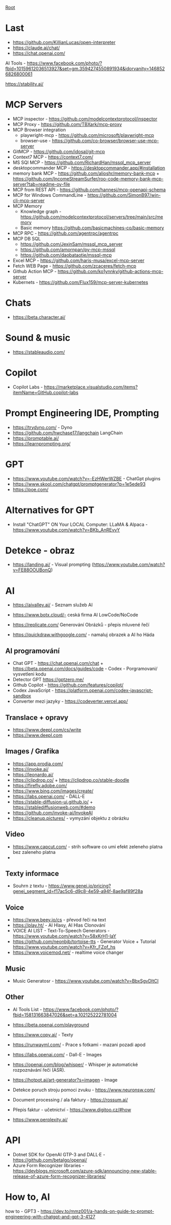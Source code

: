 [Root](../README.md)
 
# Last 
- https://github.com/KillianLucas/open-interpreter  
- https://claude.ai/chat/   
- https://chat.openai.com/  

AI Tools - https://www.facebook.com/photo/?fbid=10159612036513927&set=gm.3594274550891934&idorvanity=1468526826800061

https://stability.ai/
# MCP Servers
- MCP inspector - https://github.com/modelcontextprotocol/inspector
- MCP Proxy - https://github.com/TBXark/mcp-proxy
- MCP Browser integration
   - playwright-mcp - https://github.com/microsoft/playwright-mcp
   - browser-use - https://github.com/co-browser/browser-use-mcp-server
- GitMCP - https://github.com/idosal/git-mcp
- Context7 MCP - https://context7.com/
- MS SQl MCP - https://github.com/RichardHan/mssql_mcp_server
- desktopcommander MCP - https://desktopcommander.app/#installation
- memory bank MCP - https://github.com/alioshr/memory-bank-mcp + https://github.com/IncomeStreamSurfer/roo-code-memory-bank-mcp-server?tab=readme-ov-file
- MCP from REST API - https://github.com/hannesj/mcp-openapi-schema
- MCP for Windows CommandLine - https://github.com/SimonB97/win-cli-mcp-server
- MCP Memory
   - Knowledge graph - https://github.com/modelcontextprotocol/servers/tree/main/src/memory
   - Basic memory https://github.com/basicmachines-co/basic-memory
- MCP RPC - https://github.com/agentrpc/agentrpc
- MCP DB SQL
    - https://github.com/JexinSam/mssql_mcp_server
    - https://github.com/amornpan/py-mcp-mssql
    - https://github.com/daobataotie/mssql-mcp
- Excel MCP - https://github.com/haris-musa/excel-mcp-server
- Fetch WEB Page - https://github.com/zcaceres/fetch-mcp
- Github Action MCP - https://github.com/ko1ynnky/github-actions-mcp-server
- Kubernets - https://github.com/Flux159/mcp-server-kubernetes

# Chats
- https://beta.character.ai/
  
# Sound & music
- https://stableaudio.com/
  
# Copilot
- Copilot Labs -  https://marketplace.visualstudio.com/items?itemName=GitHub.copilot-labs

# Prompt Engineering IDE, Prompting
- https://trydyno.com/ - Dyno
- https://github.com/hwchase17/langchain LangChain
- https://promptable.ai/
- https://learnprompting.org/

# GPT
- https://www.youtube.com/watch?v=-EzHWerWZBE - ChatGpt plugins
- https://www.skool.com/chatgpt/promptgenerator?p=1e5ede93
- https://poe.com/


# Alternatives for GPT
- Install "ChatGPT" ON Your LOCAL Computer: LLaMA & Alpaca - https://www.youtube.com/watch?v=BKb_AnREvvY

# Detekce - obraz
-  https://landing.ai/ - Visual prompting (https://www.youtube.com/watch?v=FE88OOUBonQ)

# AI

- https://aivalley.ai/ - Seznam služeb AI
- https://www.botx.cloud/- ceská firma AI LowCode/NoCode
- https://replicate.com/ Generování Obrázků - přepis mluvené řečí

- https://quickdraw.withgoogle.com/ - namaluj obrazek a AI ho Háda


## AI programování
- Chat GPT - https://chat.openai.com/chat + https://beta.openai.com/docs/guides/code - Codex - Porgramovani/ vysvetleni kodu
- Detector GPT https://gptzero.me/
- Github Copilot - https://github.com/features/copilot/
- Codex JavaScript - https://platform.openai.com/codex-javascript-sandbox
- Converter mezi jazyky - https://codeverter.vercel.app/

## Translace + opravy
- https://www.deepl.com/cs/write
- https://www.deepl.com

## Images / Grafika


- https://app.prodia.com/
- https://invoke.ai/
- https://leonardo.ai/
- https://clipdrop.co/ + https://clipdrop.co/stable-doodle
- https://firefly.adobe.com/
- https://www.bing.com/images/create/
- https://labs.openai.com/ - DALL-E
- https://stable-diffusion-ui.github.io/ + https://stablediffusionweb.com/#demo
- https://github.com/invoke-ai/InvokeAI
- https://cleanup.pictures/ - vymyzání objektu z obrázku

## Video
- https://www.capcut.com/ - strih software co umi efekt zeleneho platna bez zaleneho platna
-
## Texty informace
- Souhrn z textu - https://www.genei.io/pricing?genei_segment_id=f17ac5c6-d9c8-4e59-a94f-8ae9af89f28a

## Voice
- https://www.beey.io/cs - převod řeči na text
- https://play.ht/ - AI Hlasy, AI Hlas Clonování
- VOICE AI LIST - Text-To-Speech Generators - https://www.youtube.com/watch?v=58xKrH1-IaY
- https://github.com/neonbjb/tortoise-tts - Generator Voice + Tutorial https://www.youtube.com/watch?v=Kfr_FZof_hs
- https://www.voicemod.net/ - realtime voice changer

## Music
- Music Generatosr - https://www.youtube.com/watch?v=BbxSgvDltCI

## Other
- AI Tools List - https://www.facebook.com/photo/?fbid=158131663847026&set=a.102125222781004
- https://beta.openai.com/playground
- https://www.copy.ai/ - Texty
- https://runwayml.com/ - Prace s fotkami - mazani pozadi apod
- https://labs.openai.com/ - Dall-E - Images
- https://openai.com/blog/whisper/ - Whisper je automatické rozpoznávání řeči (ASR). 
- https://hotpot.ai/art-generator?s=imagen - Image 

- Detekce poruch stroju pomoci zvuku - https://www.neuronsw.com/
- Document processing / ala faktury -  https://rossum.ai/
- Přepis faktur - učetnictví - https://www.digitoo.cz/#how
- https://www.perplexity.ai/

# API
- Dotnet SDK for OpenAI GTP-3 and DALL·E - https://github.com/betalgo/openai/
- Azure Form Recognizer libraries - https://devblogs.microsoft.com/azure-sdk/announcing-new-stable-release-of-azure-form-recognizer-libraries/

# How to, AI
how to - GPT3 - https://dev.to/mmz001/a-hands-on-guide-to-prompt-engineering-with-chatgpt-and-gpt-3-4127
